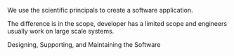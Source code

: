 We use the scientific principals to create a software application.

The difference is in the scope, developer has a limited scope and engineers usually work on large scale systems.

Designing, Supporting, and Maintaining the Software 

